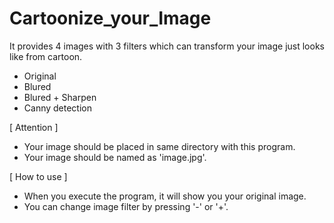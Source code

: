 # Cartoonize_your_Image
It provides 4 images with 3 filters which can transform your image just looks like from cartoon.
- Original
- Blured
- Blured + Sharpen
- Canny detection

[ Attention ]

- Your image should be placed in same directory with this program.
- Your image should be named as 'image.jpg'.


[ How to use ]

- When you execute the program, it will show you your original image.
- You can change image filter by pressing '-' or '+'.
